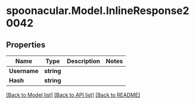 # spoonacular.Model.InlineResponse20042
## Properties

Name | Type | Description | Notes
------------ | ------------- | ------------- | -------------
**Username** | **string** |  | 
**Hash** | **string** |  | 

[[Back to Model list]](../README.md#documentation-for-models) [[Back to API list]](../README.md#documentation-for-api-endpoints) [[Back to README]](../README.md)

